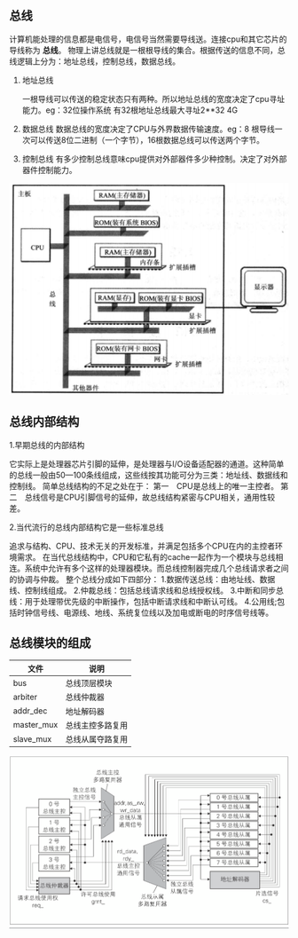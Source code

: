 ## 总线
计算机能处理的信息都是电信号，电信号当然需要导线送。连接cpu和其它芯片的导线称为 **总线**。
物理上讲总线就是一根根导线的集合。根据传送的信息不同，总线逻辑上分为：地址总线，控制总线，数据总线。

1. 地址总线

    一根导线可以传送的稳定状态只有两种。所以地址总线的宽度决定了cpu寻址能力。eg：32位操作系统 有32根地址总线最大寻址2**32 4G
2. 数据总线
    数据总线的宽度决定了CPU与外界数据传输速度。eg：8 根导线一次可以传送8位二进制（一个字节），16根数据总线可以传送两个字节。
 
3. 控制总线
    有多少控制总线意味cpu提供对外部器件多少种控制。决定了对外部器件控制能力。 
   
![总线连接](../docs/imgs/总线连接.png)


## 总线内部结构
1.早期总线的内部结构

   它实际上是处理器芯片引脚的延伸，是处理器与I/O设备适配器的通道。这种简单的总线一般由50—100条线组成，这些线按其功能可分为三类：地址线、数据线和控制线。
简单总线结构的不足之处在于：
第一　CPU是总线上的唯一主控者。
第二　总线信号是CPU引脚信号的延伸，故总线结构紧密与CPU相关，通用性较差。

2.当代流行的总线内部结构它是一些标准总线

追求与结构、CPU、技术无关的开发标准，并满足包括多个CPU在内的主控者环境需求。
在当代总线结构中，CPU和它私有的cache一起作为一个模块与总线相连。系统中允许有多个这样的处理器模块。而总线控制器完成几个总线请求者之间的协调与仲裁。
整个总线分成如下四部分：
1.数据传送总线：由地址线、数据线、控制线组成。
2.仲裁总线：包括总线请求线和总线授权线。
3.中断和同步总线：用于处理带优先级的中断操作，包括中断请求线和中断认可线。
4.公用线;包括时钟信号线、电源线、地线、系统复位线以及加电或断电的时序信号线等。

## 总线模块的组成

|  文件   | 说明  |
|  ----  | ----  |
| bus  | 总线顶层模块 |
| arbiter  | 总线仲裁器 |
| addr_dec | 地址解码器 |
| master_mux | 总线主控多路复用 |
| slave_mux | 总线从属夺路复用 |
 
![总线架构](../docs/imgs/总线架构.png)
